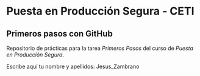 # Puesta en Producción Segura - CETI

## Primeros pasos con GitHub

Repositorio de prácticas para la tarea *Primeros Pasos* del curso de *Puesta en Producción Segura*.

Escribe aquí tu nombre y apellidos: Jesus_Zambrano
